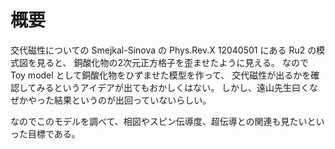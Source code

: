 
# 概要

交代磁性についての Smejkal-Sinova の Phys.Rev.X 12040501 にある Ru2 の模式図を見ると、
銅酸化物の2次元正方格子を歪ませたように見える。
なので Toy model として銅酸化物をひずませた模型を作って、
交代磁性が出るかを確認してみるというアイデアが出てもおかしくはない。
しかし、遠山先生曰くなぜかやった結果というのが出回っていないらしい。

なのでこのモデルを調べて、相図やスピン伝導度、超伝導との関連も見たいといった目標である。

<!-- # 構造

ノート兼実行環境用の jupyter notebook とスクリプト用の `funcs.py` の2つが本体である。
`funcs.py` の中には計算で使う関数や定数と、
相互作用の大きさと電子密度、メッシュのサイズを変えた κ-(ET)2-X を
1つのオブジェクトとするための class になっている。

クラスの中には
計算をするためのメソッド

- `calc_scf()`: 自己無撞着計算をする
- `calc_nscf()`: scf 計算で得られたフェルミエネルギーと反強磁性磁化の大きさをもとに
エネルギー分散とその固有状態を求める
- `calc_dos()`: 状態密度を求める
- `calc_kF_index()`: ブリュアンゾーンをメッシュに切ったときのフェルミ波数のインデックスを求める **(工事中)**
- `calc_spin_conductivity(mu, nu)`: スピン伝導度を求める **(工事中)**
- `calc_conductivity(mu, nu)`: 電気伝導度を求める **(工事中)**

と表示をするためのメソッド

- `plot_nsite()`: scf 計算の各ステップにおける各サイトを占有する電子の数
- `plot_scf()`: scf 計算の各ステップにおけるフェルミエネルギーと反強磁性磁化の大きさ
- `plot_band()`: ブリュアンゾーンのパスに沿ったエネルギー分散
- `plot_dos()`: 状態密度
- `plot_fermi_surface()`: フェルミ面の表示 **(工事中)**
- `plot3d_band()`: バンド分散を3次元で表示

が用意されている。

docstring を簡単には書いてあるので詳細は `funcs.py` を解読するとわかるはず
(わかりくかったらごめんなさい)。

`資料/`は元論文や関連資料が入っている。

`output/`は計算に時間がかかるものの出力結果を入れている。
ただ、計算が合っていないものも入っていたりするので気を付けてほしい。 -->
